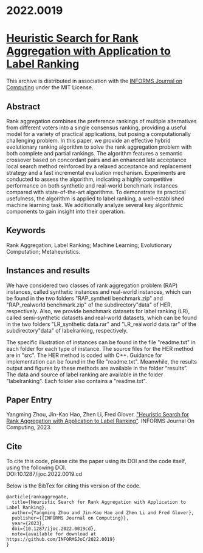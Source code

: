 # 2022.0019
# [Heuristic Search for Rank Aggregation with Application to Label Ranking](https://doi.org/10.1287/ijoc.2022.0019)
This archive is distributed in association with the [INFORMS Journal on Computing](https://pubsonline.informs.org/journal/ijoc) under the MIT License.

## Abstract
Rank aggregation combines the preference rankings of multiple alternatives from different voters into a single consensus ranking, providing a useful model for a variety of practical applications, but posing a computationally challenging problem. In this paper, we provide an effective hybrid evolutionary ranking algorithm to solve the rank aggregation problem with both complete and partial rankings. The algorithm features a semantic crossover based on concordant pairs and an enhanced late acceptance local search method reinforced by a relaxed acceptance and replacement strategy and a fast incremental evaluation mechanism. Experiments are conducted to assess the algorithm, indicating a highly competitive performance on both synthetic and real-world benchmark instances compared with state-of-the-art algorithms. To demonstrate its practical usefulness, the algorithm is applied to label ranking, a well-established machine learning task. We additionally analyze several key algorithmic components to gain insight into their operation.

## Keywords
Rank Aggregation; Label Ranking; Machine Learning; Evolutionary Computation; Metaheuristics.

## Instances and results
We have considered two classes of rank aggregation problem (RAP) instances, called synthetic instances and real-world instances, which can be found in the two folders "RAP_syntheti benchmark.zip" and "RAP_realworld benchmark.zip" of the subdirectory"data" of HER, respectively. Also, we provide benchmark datasets for label ranking (LR), called semi-synthetic datasets and real-world datasets, which can be found in the two folders "LR_synthetic data.rar" and "LR_realworld data.rar" of the subdirectory"data" of labelranking, respectively. 

The specific illustration of instances can be found in the file "readme.txt"  in each folder for each type of instance. The source files for the HER method are in "src". The HER method is coded with C++. Guidance for implementation can be found in the file "readme.txt". Meanwhile, the results output and figures by these methods are available in the folder “results”. The data and source of label ranking are available in the folder "labelranking". Each folder also contains a "readme.txt". 

## Paper Entry
Yangming Zhou, Jin-Kao Hao, Zhen Li, Fred Glover. ["Heuristic Search for Rank Aggregation with Application to Label Ranking"](https://doi.org/10.1287/ijoc.2022.0019). INFORMS Journal On Computing, 2023.

## Cite
To cite this code, please cite the paper using its DOI and the code itself, using the following DOI.\
DOI:10.1287/ijoc.2022.0019.cd

Below is the BibTex for citing this version of the code.
~~~
@article{rankaggregate,
  title={Heuristic Search for Rank Aggregation with Application to Label Ranking},
  author={Yangming Zhou and Jin-Kao Hao and Zhen Li and Fred Glover},
  publisher={{INFORMS Journal on Computing}},
  year={2023},
  doi={10.1287/ijoc.2022.0019cd},
  note={available for download at https://github.com/INFORMSJoC/2022.0019}
}
~~~
